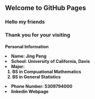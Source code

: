 ## Welcome to GitHub Pages

<h3><p class = "red"> Hello my friends </p></h3>
<h3><p class = "red"> Thank you for your visiting </p></h3>
<h4><p> Personal Information</p>
<li> Name: Jing Peng</li>
<li> School: University of California, Davis</li>
<li> Major:
<ol>
<li> BS in Compuational Mathematics </li>
<li> BS in General Statistics </li>
</ol>
<li> Phone Number: 5309794000</li>
<li> <a herf="https://www.linkedin.com/in/jing-peng-082a89121"> linkedin Webpage</li> 


